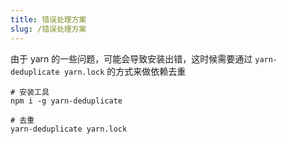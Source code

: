 ```yaml
---
title: 错误处理方案
slug: /错误处理方案
---
```


由于 yarn 的一些问题，可能会导致安装出错，这时候需要通过 `yarn-deduplicate yarn.lock` 的方式来做依赖去重

```shell
# 安装工具
npm i -g yarn-deduplicate

# 去重
yarn-deduplicate yarn.lock
```
